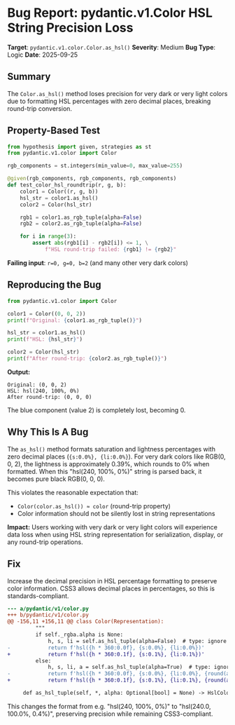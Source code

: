 # Bug Report: pydantic.v1.Color HSL String Precision Loss

**Target**: `pydantic.v1.color.Color.as_hsl()`
**Severity**: Medium
**Bug Type**: Logic
**Date**: 2025-09-25

## Summary

The `Color.as_hsl()` method loses precision for very dark or very light colors due to formatting HSL percentages with zero decimal places, breaking round-trip conversion.

## Property-Based Test

```python
from hypothesis import given, strategies as st
from pydantic.v1.color import Color

rgb_components = st.integers(min_value=0, max_value=255)

@given(rgb_components, rgb_components, rgb_components)
def test_color_hsl_roundtrip(r, g, b):
    color1 = Color((r, g, b))
    hsl_str = color1.as_hsl()
    color2 = Color(hsl_str)

    rgb1 = color1.as_rgb_tuple(alpha=False)
    rgb2 = color2.as_rgb_tuple(alpha=False)

    for i in range(3):
        assert abs(rgb1[i] - rgb2[i]) <= 1, \
            f"HSL round-trip failed: {rgb1} != {rgb2}"
```

**Failing input**: `r=0, g=0, b=2` (and many other very dark colors)

## Reproducing the Bug

```python
from pydantic.v1.color import Color

color1 = Color((0, 0, 2))
print(f"Original: {color1.as_rgb_tuple()}")

hsl_str = color1.as_hsl()
print(f"HSL: {hsl_str}")

color2 = Color(hsl_str)
print(f"After round-trip: {color2.as_rgb_tuple()}")
```

**Output:**
```
Original: (0, 0, 2)
HSL: hsl(240, 100%, 0%)
After round-trip: (0, 0, 0)
```

The blue component (value 2) is completely lost, becoming 0.

## Why This Is A Bug

The `as_hsl()` method formats saturation and lightness percentages with zero decimal places (`{s:0.0%}, {li:0.0%}`). For very dark colors like RGB(0, 0, 2), the lightness is approximately 0.39%, which rounds to 0% when formatted. When this "hsl(240, 100%, 0%)" string is parsed back, it becomes pure black RGB(0, 0, 0).

This violates the reasonable expectation that:
- `Color(color.as_hsl()) ≈ color` (round-trip property)
- Color information should not be silently lost in string representations

**Impact:** Users working with very dark or very light colors will experience data loss when using HSL string representation for serialization, display, or any round-trip operations.

## Fix

Increase the decimal precision in HSL percentage formatting to preserve color information. CSS3 allows decimal places in percentages, so this is standards-compliant.

```diff
--- a/pydantic/v1/color.py
+++ b/pydantic/v1/color.py
@@ -156,11 +156,11 @@ class Color(Representation):
         """
         if self._rgba.alpha is None:
             h, s, li = self.as_hsl_tuple(alpha=False)  # type: ignore
-            return f'hsl({h * 360:0.0f}, {s:0.0%}, {li:0.0%})'
+            return f'hsl({h * 360:0.1f}, {s:0.1%}, {li:0.1%})'
         else:
             h, s, li, a = self.as_hsl_tuple(alpha=True)  # type: ignore
-            return f'hsl({h * 360:0.0f}, {s:0.0%}, {li:0.0%}, {round(a, 2)})'
+            return f'hsl({h * 360:0.1f}, {s:0.1%}, {li:0.1%}, {round(a, 2)})'

     def as_hsl_tuple(self, *, alpha: Optional[bool] = None) -> HslColorTuple:
```

This changes the format from e.g. "hsl(240, 100%, 0%)" to "hsl(240.0, 100.0%, 0.4%)", preserving precision while remaining CSS3-compliant.